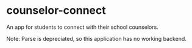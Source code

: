# counselor-connect
An app for students to connect with their school counselors.

Note: Parse is depreciated, so this application has no working backend.
